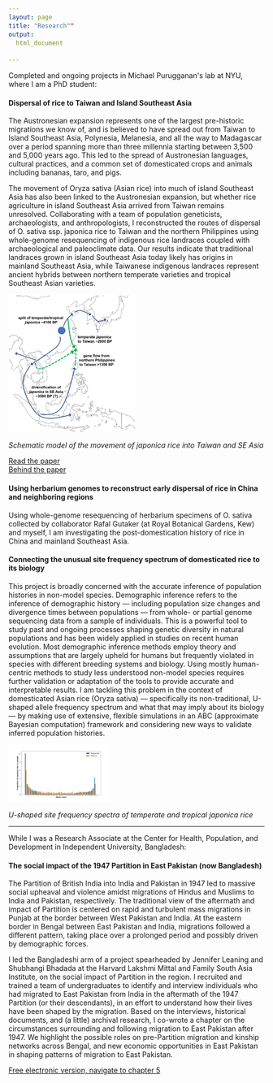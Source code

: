 ```yaml
---
layout: page
title: "Research""
output: 
  html_document

---
```


Completed and ongoing projects in Michael Purugganan's lab at NYU, where I am a PhD student:

#### Dispersal of rice to Taiwan and Island Southeast Asia

The Austronesian expansion represents one of the largest pre-historic migrations we know of, and is believed to have spread out from Taiwan to Island Southeast Asia, Polynesia, Melanesia, and all the way to Madagascar over a period spanning more than three millennia starting between 3,500 and 5,000 years ago. This led to the spread of Austronesian languages, cultural practices, and a common set of domesticated crops and animals including bananas, taro, and pigs.  

The movement of Oryza sativa (Asian rice) into much of island Southeast Asia has also been linked to the Austronesian expansion, but whether rice agriculture in island Southeast Asia arrived from Taiwan remains unresolved. Collaborating with a team of population geneticists, archaeologists, and anthropologists, I reconstructed the routes of dispersal of O. sativa ssp. japonica rice to Taiwan and the northern Philippines using whole-genome resequencing of indigenous rice landraces coupled with archaeological and paleoclimate data. Our results indicate that traditional landraces grown in island Southeast Asia today likely has origins in mainland Southeast Asia, while Taiwanese indigenous landraces represent ancient hybrids between northern temperate varieties and tropical Southeast Asian varieties. 
 
<img src="../assets/taiwan_summary.png"  width="50%" height="50%">

*Schematic model of the movement of japonica rice into Taiwan and SE Asia*

[Read the paper](https://academic.oup.com/mbe/article/38/11/4832/6317837)  
[Behind the paper](https://ecoevocommunity.nature.com/posts/the-dispersal-of-rice-and-rethinking-the-austronesian-expansion)

#### Using herbarium genomes to reconstruct early dispersal of rice in China and neighboring regions

Using whole-genome resequencing of herbarium specimens of O. sativa collected by collaborator Rafal Gutaker (at Royal Botanical Gardens, Kew) and myself, I am investigating the post-domestication history of rice in China and mainland Southeast Asia. 


#### Connecting the unusual site frequency spectrum of domesticated rice to its biology

This project is broadly concerned with the accurate inference of population histories in non-model species. Demographic inference refers to the inference of demographic history — including population size changes and divergence times between populations — from whole- or partial genome sequencing data from a sample of individuals. This is a powerful tool to study past and ongoing processes shaping genetic diversity in natural populations and has been widely applied in studies on recent human evolution. Most demographic inference methods employ theory and assumptions that are largely upheld for humans but frequently violated in species with different breeding systems and biology. Using mostly human-centric methods to study less understood non-model species requires further validation or adaptation of the tools to provide accurate and interpretable results. I am tackling this problem in the context of domesticated Asian rice (Oryza sativa) — specifically its non-traditional, U-shaped allele frequency spectrum and what that may imply about its biology — by making use of extensive, flexible simulations in an ABC (approximate Bayesian computation) framework and considering new ways to validate inferred population histories.

 <img src="../assets/usfs.png"  width="40%" height="40%">
 
 *U-shaped site frequency spectra of temperate and tropical japonica rice*


  
    
--------

      
While I was a Research Associate at the Center for Health, Population, and Development in Independent University, Bangladesh:

#### The social impact of the 1947 Partition in East Pakistan (now Bangladesh)

The Partition of British India into India and Pakistan in 1947 led to massive social upheaval and violence amidst migrations of Hindus and Muslims to India and Pakistan, respectively. The traditional view of the aftermath and impact of Partition is centered on rapid and turbulent mass migrations in Punjab at the border between West Pakistan and India. At the eastern border in Bengal between East Pakistan and India, migrations followed a different pattern, taking place over a prolonged period and possibly driven by demographic forces.  

I led the Bangladeshi arm of a project spearheaded by Jennifer Leaning and Shubhangi Bhadada at the Harvard Lakshmi Mittal and Family South Asia Institute, on the social impact of Partition in the region. I recruited and trained a team of undergraduates to identify and interview individuals who had migrated to East Pakistan from India in the aftermath of the 1947 Partition (or their descendants), in an effort to understand how their lives have been shaped by the migration. Based on the interviews, historical documents, and (a little) archival research, I co-wrote a chapter on the circumstances surrounding and following migration to East Pakistan after 1947. We highlight the possible roles on pre-Partition migration and kinship networks across Bengal, and new economic opportunities in East Pakistan in shaping patterns of migration to East Pakistan.

[Free electronic version, navigate to chapter 5](https://spectrum.sagepub.in/book/the-1947-partition-of-British-India-Jennifer-Leaning-9789354792908/20)


